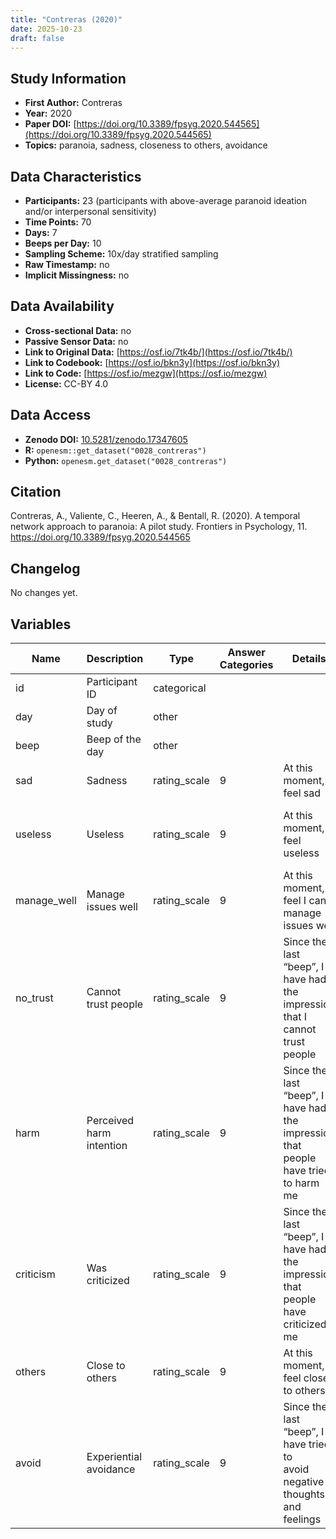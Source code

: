 ```yaml
---
title: "Contreras (2020)"
date: 2025-10-23
draft: false
---
```



## Study Information

- **First Author:** Contreras
- **Year:** 2020
- **Paper DOI:** [https://doi.org/10.3389/fpsyg.2020.544565](https://doi.org/10.3389/fpsyg.2020.544565)
- **Topics:** paranoia, sadness, closeness to others, avoidance

## Data Characteristics

- **Participants:** 23 (participants with above-average paranoid ideation and/or interpersonal sensitivity)
- **Time Points:** 70
- **Days:** 7
- **Beeps per Day:** 10
- **Sampling Scheme:** 10x/day stratified sampling
- **Raw Timestamp:** no
- **Implicit Missingness:** no

## Data Availability

- **Cross-sectional Data:** no
- **Passive Sensor Data:** no
- **Link to Original Data:** [https://osf.io/7tk4b/](https://osf.io/7tk4b/)
- **Link to Codebook:** [https://osf.io/bkn3y](https://osf.io/bkn3y)
- **Link to Code:** [https://osf.io/mezgw](https://osf.io/mezgw)
- **License:** CC-BY 4.0

## Data Access

- **Zenodo DOI:** [10.5281/zenodo.17347605](https://doi.org/10.5281/zenodo.17347605)
- **R:** `openesm::get_dataset("0028_contreras")`
- **Python:** `openesm.get_dataset("0028_contreras")`



## Citation

Contreras, A., Valiente, C., Heeren, A., & Bentall, R. (2020). A temporal network approach to paranoia: A pilot study. Frontiers in Psychology, 11. https://doi.org/10.3389/fpsyg.2020.544565




## Changelog

No changes yet.

## Variables

| Name | Description | Type | Answer Categories | Details | Labels | Transformation | Source | Assessment Type | Construct | Comments |
|------|-------------|------|------------------|---------|--------|----------------|--------|----------------|----------|----------|
| id | Participant ID | categorical |  |  |  |  |  | ESM |  |  |
| day | Day of study | other |  |  |  |  |  | ESM |  |  |
| beep | Beep of the day | other |  |  |  |  |  | ESM |  |  |
| sad | Sadness | rating_scale | 9 | At this moment, I feel sad |  |  |  | ESM | sadness, negative affect, affect |  |
| useless | Useless | rating_scale | 9 | At this moment, I feel useless |  |  | Rosenberg Self-esteem Scale (RSES) | ESM | worthlessness, negative affect, affect, big five, neuroticism, self-esteem |  |
| manage_well | Manage issues well | rating_scale | 9 | At this moment, I feel I can manage issues well |  |  | Rosenberg Self-esteem Scale (RSES) | ESM | self-efficacy, self-esteem, coping |  |
| no_trust | Cannot trust people | rating_scale | 9 | Since the last “beep”, I have had the <br>impression that I cannot trust people |  |  | Persecutory Ideation Questionnaire (PIQ) | ESM | distrust, paranoia, social cognition, schizophrenia, psychopathology |  |
| harm | Perceived harm intention | rating_scale | 9 | Since the last “beep”, I have had the <br>impression that people have tried to harm <br>me |  |  | Persecutory Ideation Questionnaire (PIQ) | ESM | paranoia, social cognition, schizophrenia, psychopathology |  |
| criticism | Was criticized | rating_scale | 9 | Since the last “beep”, I have had the <br>impression that people have criticized me |  |  | Persecutory Ideation Questionnaire (PIQ) | ESM | criticism, social threat, social cognition |  |
| others | Close to others | rating_scale | 9 | At this moment, I feel close to others |  |  |  | ESM | social connectedness, belongingness, social bonds |  |
| avoid | Experiential avoidance | rating_scale | 9 | Since the last “beep”, I have tried to <br>avoid negative thoughts and feelings |  |  | Acceptance and Action Questionnaire-II | ESM | avoidance, emotion regulation, self-regulation |  |
